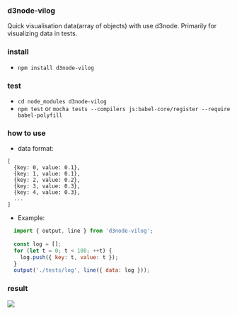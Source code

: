 ### d3node-vilog

  Quick visualisation data(array of objects) with use d3node.
  Primarily for visualizing data in tests.

### install
  * `npm install d3node-vilog`

### test
  * `cd node_modules d3node-vilog`
  * `npm test` or `mocha tests --compilers js:babel-core/register --require babel-polyfill`
  
### how to use
  * data format:
  ```
  [
    {key: 0, value: 0.1},
    {key: 1, value: 0.1},
    {key: 2, value: 0.2},
    {key: 3, value: 0.3},
    {key: 4, value: 0.3},
    ...
  ]
  ```
  * Example:

```javascript
  import { output, line } from 'd3node-vilog';
  
  const log = [];
  for (let t = 0; t < 100; ++t) {
    log.push({ key: t, value: t });
  }
  output('./tests/log', line({ data: log }));
```

### result

<img src="https://raw.githubusercontent.com/asm-jaime/d3node-vilog/master/docs/log.svg?sanitize=true">
